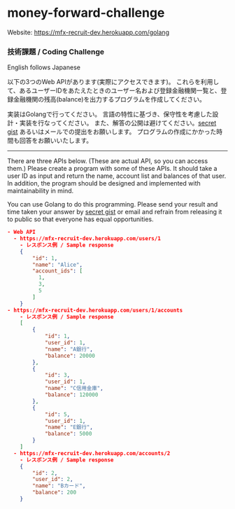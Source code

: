 # money-forward-challenge

Website: https://mfx-recruit-dev.herokuapp.com/golang

### 技術課題 / Coding Challenge

English follows Japanese

以下の3つのWeb APIがあります(実際にアクセスできます)。
これらを利用して、あるユーザーIDをあたえたときのユーザー名および登録金融機関一覧と、登録金融機関の残高(balance)を出力するプログラムを作成してください。

実装はGolangで行ってください。
言語の特性に基づき、保守性を考慮した設計・実装を行なってください。
また、解答の公開は避けてください。[secret gist](https://help.github.com/articles/about-gists/#secret-gists) あるいはメールでの提出をお願いします。
プログラムの作成にかかった時間も回答をお願いいたします。

---

There are three APIs below. (These are actual API, so you can access them.)
Please create a program with some of these APIs. It should take a user ID as input and return the name, account list and balances of that user. In addition, the program should be designed and implemented with maintainability in mind.

You can use Golang to do this programming.
Please send your result and time taken your answer by [secret gist](https://help.github.com/articles/about-gists/#secret-gists) or email and refrain from releasing it to public so that everyone has equal opportunities.

```json
- Web API
  - https://mfx-recruit-dev.herokuapp.com/users/1
    - レスポンス例 / Sample response
    {
        "id": 1,
        "name": "Alice",
        "account_ids": [
          1,
          3,
          5
        ]
    }
- https://mfx-recruit-dev.herokuapp.com/users/1/accounts
    - レスポンス例 / Sample response
    [
        {
            "id": 1,
            "user_id": 1,
            "name": "A銀行",
            "balance": 20000
        },
        {
            "id": 3,
            "user_id": 1,
            "name": "C信用金庫",
            "balance": 120000
        },
        {
            "id": 5,
            "user_id": 1,
            "name": "E銀行",
            "balance": 5000
        }
    ]
  - https://mfx-recruit-dev.herokuapp.com/accounts/2
    - レスポンス例 / Sample response
    {
        "id": 2,
        "user_id": 2,
        "name": "Bカード",
        "balance": 200
    }
```
